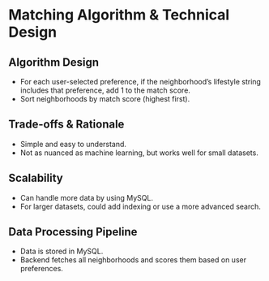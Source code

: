 # Matching Algorithm & Technical Design

## Algorithm Design
- For each user-selected preference, if the neighborhood’s lifestyle string includes that preference, add 1 to the match score.
- Sort neighborhoods by match score (highest first).

## Trade-offs & Rationale
- Simple and easy to understand.
- Not as nuanced as machine learning, but works well for small datasets.

## Scalability
- Can handle more data by using MySQL.
- For larger datasets, could add indexing or use a more advanced search.

## Data Processing Pipeline
- Data is stored in MySQL.
- Backend fetches all neighborhoods and scores them based on user preferences.